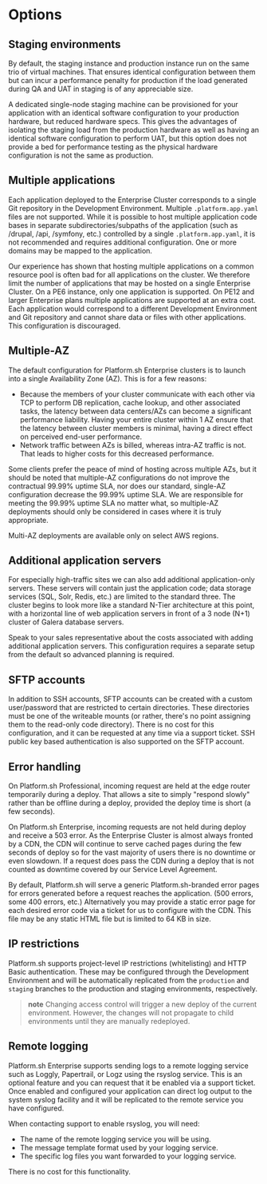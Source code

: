 # Options

## Staging environments

By default, the staging instance and production instance run on the same trio of virtual machines.  That ensures identical configuration between them but can incur a performance penalty for production if the load generated during QA and UAT in staging is of any appreciable size.

A dedicated single-node staging machine can be provisioned for your application with an identical software configuration to your production hardware, but reduced hardware specs.  This gives the advantages of isolating the staging load from the production hardware as well as having an identical software configuration to perform UAT, but this option does not provide a bed for performance testing as the physical hardware configuration is not the same as production.

## Multiple applications

Each application deployed to the Enterprise Cluster corresponds to a single Git repository in the Development Environment.  Multiple `.platform.app.yaml` files are not supported.  While it is possible to host multiple application code bases in separate subdirectories/subpaths of the application (such as /drupal, /api, /symfony, etc.) controlled by a single `.platform.app.yaml`, it is not recommended and requires additional configuration.  One or more domains may be mapped to the application.

Our experience has shown that hosting multiple applications on a common resource pool is often bad for all applications on the cluster.  We therefore limit the number of applications that may be hosted on a single Enterprise Cluster.  On a PE6 instance, only one application is supported.  On PE12 and larger Enterprise plans multiple applications are supported at an extra cost.  Each application would correspond to a different Development Environment and Git repository and cannot share data or files with other applications.  This configuration is discouraged.

## Multiple-AZ

The default configuration for Platform.sh Enterprise clusters is to launch into a single Availability Zone (AZ).  This is for a few reasons:

* Because the members of your cluster communicate with each other via TCP to perform DB replication, cache lookup, and other associated tasks, the latency between data centers/AZs can become a significant performance liability.  Having your entire cluster within 1 AZ ensure that the latency between cluster members is minimal, having a direct effect on perceived end-user performance.
* Network traffic between AZs is billed, whereas intra-AZ traffic is not.  That leads to higher costs for this decreased performance.

Some clients prefer the peace of mind of hosting across multiple AZs, but it should be noted that multiple-AZ configurations do not improve the contractual 99.99% uptime SLA, nor does our standard, single-AZ configuration decrease the 99.99% uptime SLA.  We are responsible for meeting the 99.99% uptime SLA no matter what, so multiple-AZ deployments should only be considered in cases where it is truly appropriate.

Multi-AZ deployments are available only on select AWS regions.

## Additional application servers

For especially high-traffic sites we can also add additional application-only servers.  These servers will contain just the application code; data storage services (SQL, Solr, Redis, etc.) are limited to the standard three.  The cluster begins to look more like a standard N-Tier architecture at this point, with a horizontal line of web application servers in front of a 3 node (N+1) cluster of Galera database servers.

Speak to your sales representative about the costs associated with adding additional application servers.  This configuration requires a separate setup from the default so advanced planning is required.

## SFTP accounts

In addition to SSH accounts, SFTP accounts can be created with a custom user/password that are restricted to certain directories. These directories must be one of the writeable mounts (or rather, there's no point assigning them to the read-only code directory).  There is no cost for this configuration, and it can be requested at any time via a support ticket. SSH public key based authentication is also supported on the SFTP account.

## Error handling

On Platform.sh Professional, incoming request are held at the edge router temporarily during a deploy.  That allows a site to simply "respond slowly" rather than be offline during a deploy, provided the deploy time is short (a few seconds).

On Platform.sh Enterprise, incoming requests are not held during deploy and receive a 503 error.  As the Enterprise Cluster is almost always fronted by a CDN, the CDN will continue to serve cached pages during the few seconds of deploy so for the vast majority of users there is no downtime or even slowdown.  If a request does pass the CDN during a deploy that is not counted as downtime covered by our Service Level Agreement.

By default, Platform.sh will serve a generic Platform.sh-branded error pages for errors generated before a request reaches the application.  (500 errors, some 400 errors, etc.)  Alternatively you may provide a static error page for each desired error code via a ticket for us to configure with the CDN.  This file may be any static HTML file but is limited to 64 KB in size.

## IP restrictions

Platform.sh supports project-level IP restrictions (whitelisting) and HTTP Basic authentication.  These may be configured through the Development Environment and will be automatically replicated from the `production` and `staging` branches to the production and staging environments, respectively.

> **note**
> Changing access control will trigger a new deploy of the current environment. However, the changes will not propagate to child environments until they are manually redeployed.

## Remote logging

Platform.sh Enterprise supports sending logs to a remote logging service such as Loggly, Papertrail, or Logz using the rsyslog service.  This is an optional feature and you can request that it be enabled via a support ticket.  Once enabled and configured your application can direct log output to the system syslog facility and it will be replicated to the remote service you have configured.

When contacting support to enable rsyslog, you will need:

* The name of the remote logging service you will be using.
* The message template format used by your logging service.
* The specific log files you want forwarded to your logging service.

There is no cost for this functionality.
